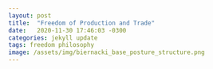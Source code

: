 ```yaml
---
layout: post
title:  "Freedom of Production and Trade"
date:   2020-11-30 17:46:03 -0300
categories: jekyll update
tags: freedom philosophy
image: /assets/img/biernacki_base_posture_structure.png
---
```

